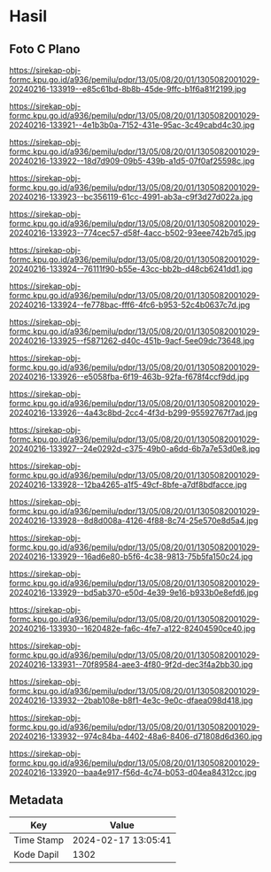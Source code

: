 # Hasil

## Foto C Plano

https://sirekap-obj-formc.kpu.go.id/a936/pemilu/pdpr/13/05/08/20/01/1305082001029-20240216-133919--e85c61bd-8b8b-45de-9ffc-b1f6a81f2199.jpg

https://sirekap-obj-formc.kpu.go.id/a936/pemilu/pdpr/13/05/08/20/01/1305082001029-20240216-133921--4e1b3b0a-7152-431e-95ac-3c49cabd4c30.jpg

https://sirekap-obj-formc.kpu.go.id/a936/pemilu/pdpr/13/05/08/20/01/1305082001029-20240216-133922--18d7d909-09b5-439b-a1d5-07f0af25598c.jpg

https://sirekap-obj-formc.kpu.go.id/a936/pemilu/pdpr/13/05/08/20/01/1305082001029-20240216-133923--bc356119-61cc-4991-ab3a-c9f3d27d022a.jpg

https://sirekap-obj-formc.kpu.go.id/a936/pemilu/pdpr/13/05/08/20/01/1305082001029-20240216-133923--774cec57-d58f-4acc-b502-93eee742b7d5.jpg

https://sirekap-obj-formc.kpu.go.id/a936/pemilu/pdpr/13/05/08/20/01/1305082001029-20240216-133924--76111f90-b55e-43cc-bb2b-d48cb6241dd1.jpg

https://sirekap-obj-formc.kpu.go.id/a936/pemilu/pdpr/13/05/08/20/01/1305082001029-20240216-133924--fe778bac-fff6-4fc6-b953-52c4b0637c7d.jpg

https://sirekap-obj-formc.kpu.go.id/a936/pemilu/pdpr/13/05/08/20/01/1305082001029-20240216-133925--f5871262-d40c-451b-9acf-5ee09dc73648.jpg

https://sirekap-obj-formc.kpu.go.id/a936/pemilu/pdpr/13/05/08/20/01/1305082001029-20240216-133926--e5058fba-6f19-463b-92fa-f678f4ccf9dd.jpg

https://sirekap-obj-formc.kpu.go.id/a936/pemilu/pdpr/13/05/08/20/01/1305082001029-20240216-133926--4a43c8bd-2cc4-4f3d-b299-95592767f7ad.jpg

https://sirekap-obj-formc.kpu.go.id/a936/pemilu/pdpr/13/05/08/20/01/1305082001029-20240216-133927--24e0292d-c375-49b0-a6dd-6b7a7e53d0e8.jpg

https://sirekap-obj-formc.kpu.go.id/a936/pemilu/pdpr/13/05/08/20/01/1305082001029-20240216-133928--12ba4265-a1f5-49cf-8bfe-a7df8bdfacce.jpg

https://sirekap-obj-formc.kpu.go.id/a936/pemilu/pdpr/13/05/08/20/01/1305082001029-20240216-133928--8d8d008a-4126-4f88-8c74-25e570e8d5a4.jpg

https://sirekap-obj-formc.kpu.go.id/a936/pemilu/pdpr/13/05/08/20/01/1305082001029-20240216-133929--16ad6e80-b5f6-4c38-9813-75b5fa150c24.jpg

https://sirekap-obj-formc.kpu.go.id/a936/pemilu/pdpr/13/05/08/20/01/1305082001029-20240216-133929--bd5ab370-e50d-4e39-9e16-b933b0e8efd6.jpg

https://sirekap-obj-formc.kpu.go.id/a936/pemilu/pdpr/13/05/08/20/01/1305082001029-20240216-133930--1620482e-fa6c-4fe7-a122-82404590ce40.jpg

https://sirekap-obj-formc.kpu.go.id/a936/pemilu/pdpr/13/05/08/20/01/1305082001029-20240216-133931--70f89584-aee3-4f80-9f2d-dec3f4a2bb30.jpg

https://sirekap-obj-formc.kpu.go.id/a936/pemilu/pdpr/13/05/08/20/01/1305082001029-20240216-133932--2bab108e-b8f1-4e3c-9e0c-dfaea098d418.jpg

https://sirekap-obj-formc.kpu.go.id/a936/pemilu/pdpr/13/05/08/20/01/1305082001029-20240216-133932--974c84ba-4402-48a6-8406-d71808d6d360.jpg

https://sirekap-obj-formc.kpu.go.id/a936/pemilu/pdpr/13/05/08/20/01/1305082001029-20240216-133920--baa4e917-f56d-4c74-b053-d04ea84312cc.jpg


## Metadata

| Key        | Value               |
| ---------- | ------------------- |
| Time Stamp | 2024-02-17 13:05:41 |
| Kode Dapil | 1302                |



